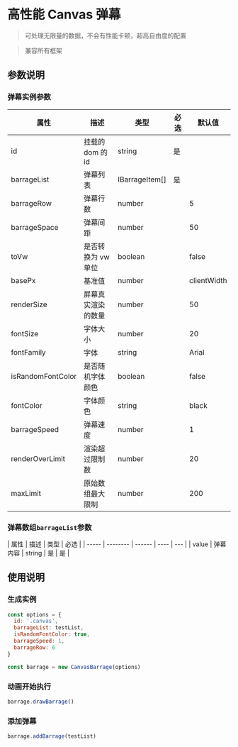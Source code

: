 # 高性能 Canvas 弹幕

> 可处理无限量的数据，不会有性能卡顿，超高自由度的配置

> 兼容所有框架

## 参数说明

### 弹幕实例参数

| 属性              | 描述               | 类型           | 必选 | 默认值      |
| ----------------- | ------------------ | -------------- | ---- | ----------- |
| id                | 挂载的 dom 的 id   | string         | 是   |             |
| barrageList       | 弹幕列表           | IBarrageItem[] | 是   |             |
| barrageRow        | 弹幕行数           | number         |      | 5           |
| barrageSpace      | 弹幕间距           | number         |      | 50          |
| toVw              | 是否转换为 vw 单位 | boolean        |      | false       |
| basePx            | 基准值             | number         |      | clientWidth |
| renderSize        | 屏幕真实渲染的数量 | number         |      | 50          |
| fontSize          | 字体大小           | number         |      | 20          |
| fontFamily        | 字体               | string         |      | Arial       |
| isRandomFontColor | 是否随机字体颜色   | boolean        |      | false       |
| fontColor         | 字体颜色           | string         |      | black       |
| barrageSpeed      | 弹幕速度           | number         |      | 1           |
| renderOverLimit   | 渲染超过限制数     | number         |      | 20          |
| maxLimit          | 原始数组最大限制   | number         |      | 200         |

### 弹幕数组`barrageList`参数

| 属性  | 描述     | 类型   | 必选 |
| ----- | -------- | ------ | ---- | --- |
| value | 弹幕内容 | string | 是   | 是  |



## 使用说明

### 生成实例

```js
const options = {
  id: '.canvas',
  barrageList: testList,
  isRandomFontColor: true,
  barrageSpeed: 1,
  barrageRow: 6
}

const barrage = new CanvasBarrage(options)
```

### 动画开始执行

```js
barrage.drawBarrage()
```

### 添加弹幕

```js
barrage.addBarrage(testList)
```

